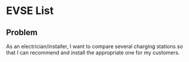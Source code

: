 # EVSE List

## Problem

As an electrician/installer, I want to compare several charging stations so that I can recommend and install the appropriate one for my customers.
